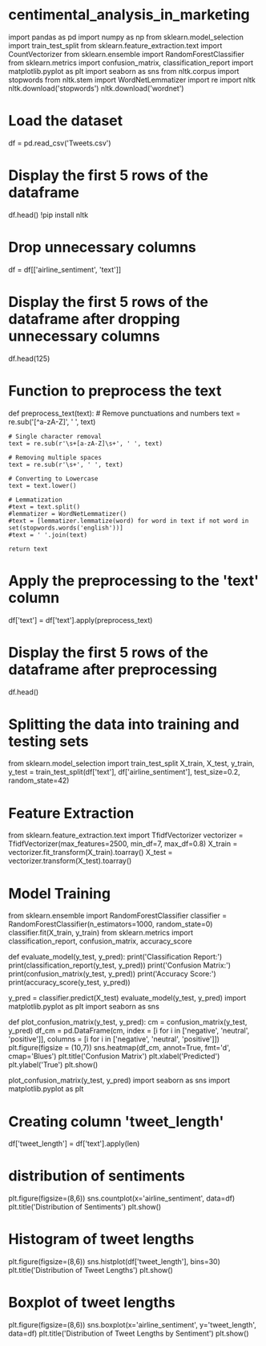 # centimental_analysis_in_marketing
import pandas as pd
import numpy as np
from sklearn.model_selection import train_test_split
from sklearn.feature_extraction.text import CountVectorizer
from sklearn.ensemble import RandomForestClassifier
from sklearn.metrics import confusion_matrix, classification_report
import matplotlib.pyplot as plt
import seaborn as sns
from nltk.corpus import stopwords
from nltk.stem import WordNetLemmatizer
import re
import nltk
nltk.download('stopwords')
nltk.download('wordnet')

# Load the dataset
df = pd.read_csv('Tweets.csv')

# Display the first 5 rows of the dataframe
df.head()
!pip install nltk
# Drop unnecessary columns
df = df[['airline_sentiment', 'text']]

# Display the first 5 rows of the dataframe after dropping unnecessary columns
df.head(125)
# Function to preprocess the text
def preprocess_text(text):
    # Remove punctuations and numbers
    text = re.sub('[^a-zA-Z]', ' ', text)

    # Single character removal
    text = re.sub(r'\s+[a-zA-Z]\s+', ' ', text)

    # Removing multiple spaces
    text = re.sub(r'\s+', ' ', text)

    # Converting to Lowercase
    text = text.lower()

    # Lemmatization
    #text = text.split()
    #lemmatizer = WordNetLemmatizer()
    #text = [lemmatizer.lemmatize(word) for word in text if not word in set(stopwords.words('english'))]
    #text = ' '.join(text)

    return text

# Apply the preprocessing to the 'text' column
df['text'] = df['text'].apply(preprocess_text)

# Display the first 5 rows of the dataframe after preprocessing
df.head()
# Splitting the data into training and testing sets
from sklearn.model_selection import train_test_split
X_train, X_test, y_train, y_test = train_test_split(df['text'], df['airline_sentiment'], test_size=0.2, random_state=42)

# Feature Extraction
from sklearn.feature_extraction.text import TfidfVectorizer
vectorizer = TfidfVectorizer(max_features=2500, min_df=7, max_df=0.8)
X_train = vectorizer.fit_transform(X_train).toarray()
X_test = vectorizer.transform(X_test).toarray()

# Model Training
from sklearn.ensemble import RandomForestClassifier
classifier = RandomForestClassifier(n_estimators=1000, random_state=0)
classifier.fit(X_train, y_train)
from sklearn.metrics import classification_report, confusion_matrix, accuracy_score

def evaluate_model(y_test, y_pred):
    print('Classification Report:')
    print(classification_report(y_test, y_pred))
    print('Confusion Matrix:')
    print(confusion_matrix(y_test, y_pred))
    print('Accuracy Score:')
    print(accuracy_score(y_test, y_pred))

y_pred = classifier.predict(X_test)
evaluate_model(y_test, y_pred)
import matplotlib.pyplot as plt
import seaborn as sns

def plot_confusion_matrix(y_test, y_pred):
    cm = confusion_matrix(y_test, y_pred)
    df_cm = pd.DataFrame(cm, index = [i for i in ['negative', 'neutral', 'positive']],
                  columns = [i for i in ['negative', 'neutral', 'positive']])
    plt.figure(figsize = (10,7))
    sns.heatmap(df_cm, annot=True, fmt='d', cmap='Blues')
    plt.title('Confusion Matrix')
    plt.xlabel('Predicted')
    plt.ylabel('True')
    plt.show()

plot_confusion_matrix(y_test, y_pred)
import seaborn as sns
import matplotlib.pyplot as plt

# Creating  column 'tweet_length'
df['tweet_length'] = df['text'].apply(len)

# distribution of sentiments
plt.figure(figsize=(8,6))
sns.countplot(x='airline_sentiment', data=df)
plt.title('Distribution of Sentiments')
plt.show()

# Histogram of tweet lengths
plt.figure(figsize=(8,6))
sns.histplot(df['tweet_length'], bins=30)
plt.title('Distribution of Tweet Lengths')
plt.show()

# Boxplot of tweet lengths
plt.figure(figsize=(8,6))
sns.boxplot(x='airline_sentiment', y='tweet_length', data=df)
plt.title('Distribution of Tweet Lengths by Sentiment')
plt.show()
